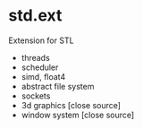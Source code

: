 # std.ext
Extension for STL

* threads
* scheduler
* simd, float4
* abstract file system
* sockets
* 3d graphics [close source]
* window system [close source]
